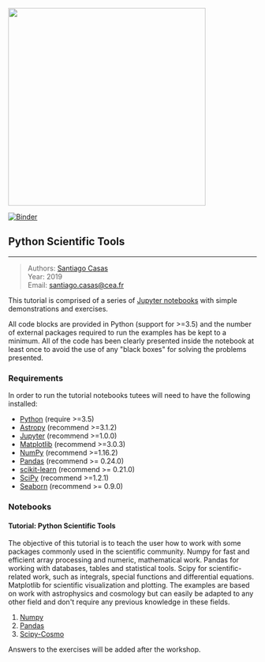 <a href="http://www.cosmostat.org/" target_="blank"><img src="http://www.cosmostat.org/wp-content/uploads/2017/07/CosmoStat-Logo_WhiteBK.jpg" width="400"></a>

[![Binder](https://mybinder.org/badge_logo.svg)](https://mybinder.org/v2/gh/CosmoStat/Tutorials/master)

## Python Scientific Tools
---

> Authors: <font color='#f78c40'>[Santiago Casas](http://www.cosmostat.org/people/santiago-casas)</font>  
> Year: 2019  
> Email: [santiago.casas@cea.fr](mailto:santiago.casas@cea.fr)



This tutorial is comprised of a series of <a href="https://jupyter-notebook.readthedocs.io/en/stable/" target_="blanck">Jupyter notebooks</a> with simple demonstrations and exercises.

All code blocks are provided in Python (support for >=3.5) and the number of external packages required to run the examples has be kept to a minimum. All of the code has been clearly presented inside the notebook at least once to avoid the use of any "black boxes" for solving the problems presented.

### Requirements

In order to run the tutorial notebooks tutees will need to have the following installed:

* <a href="https://www.python.org/" target_="blank">Python</a> (require >=3.5)
* <a href="https://www.astropy.org/" target_="blank">Astropy</a> (recommend >=3.1.2)
* <a href="http://jupyter.org/" target_="blank">Jupyter</a> (recommend >=1.0.0)
* <a href="https://matplotlib.org/" target_="blank">Matplotlib</a> (recommend >=3.0.3)
* <a href="http://www.numpy.org/" target_="blank">NumPy</a> (recommend >=1.16.2)
* <a href="https://pandas.pydata.org/" target_="blank">Pandas</a> (recommend >= 0.24.0)
* <a href="https://scikit-learn.org/stable/" target_="blank">scikit-learn</a> (recommend >= 0.21.0)
* <a href="https://www.scipy.org/" target_="blank">SciPy</a> (recommend >=1.2.1)
* <a href="https://seaborn.pydata.org/" target_="blank">Seaborn</a> (recommend >= 0.9.0)

### Notebooks


#### Tutorial: Python Scientific Tools

The objective of this tutorial is to teach the user how to work with some packages commonly used in the scientific community. 
Numpy for fast and efficient array processing and numeric, mathematical work.
Pandas for working with databases, tables and statistical tools.
Scipy for scientific-related work, such as integrals, special functions and differential equations.
Matplotlib for scientific visualization and plotting.
The examples are based on work with astrophysics and cosmology but can easily be adapted to any other field and don't require any previous knowledge in these fields.

1. [Numpy](./Numpy.ipynb)
1. [Pandas](./Pandas.ipynb)
1. [Scipy-Cosmo](./Scipy-Matplotlib.ipynb)

Answers to the exercises will be added after the workshop.
